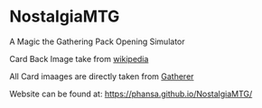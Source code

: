 # NostalgiaMTG
A Magic the Gathering Pack Opening Simulator

Card Back Image take from [wikipedia](https://upload.wikimedia.org/wikipedia/en/a/aa/Magic_the_gathering-card_back.jpg)

All Card imaages are directly taken from [Gatherer](http://gatherer.wizards.com/Pages/Default.aspx)

Website can be found at:
https://phansa.github.io/NostalgiaMTG/
